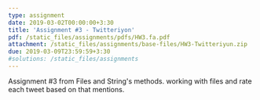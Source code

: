 ```yaml
---
type: assignment
date: 2019-03-02T00:00:00+3:30 
title: 'Assignment #3 - Twitteriyon'
pdf: /static_files/assignments/pdfs/HW3.fa.pdf
attachment: /static_files/assignments/base-files/HW3-Twitteriyun.zip
due: 2019-03-09T23:59:59+3:30
#solutions: /static_files/assignments
---
```

Assignment #3 from Files and String's methods. working with files and rate each tweet based on that mentions.
